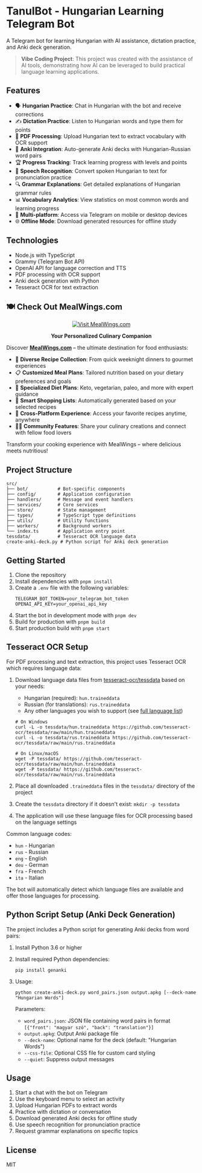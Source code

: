 # TanulBot - Hungarian Learning Telegram Bot

A Telegram bot for learning Hungarian with AI assistance, dictation practice, and Anki deck generation.

> **Vibe Coding Project**: This project was created with the assistance of AI tools, demonstrating how AI can be leveraged to build practical language learning applications.

## Features

- 🗣 **Hungarian Practice**: Chat in Hungarian with the bot and receive corrections
- ✍️ **Dictation Practice**: Listen to Hungarian words and type them for points
- 📄 **PDF Processing**: Upload Hungarian text to extract vocabulary with OCR support
- 🎯 **Anki Integration**: Auto-generate Anki decks with Hungarian-Russian word pairs
- 🏆 **Progress Tracking**: Track learning progress with levels and points
- 🔄 **Speech Recognition**: Convert spoken Hungarian to text for pronunciation practice
- 🔍 **Grammar Explanations**: Get detailed explanations of Hungarian grammar rules
- 📊 **Vocabulary Analytics**: View statistics on most common words and learning progress
- 📱 **Multi-platform**: Access via Telegram on mobile or desktop devices
- 🌐 **Offline Mode**: Download generated resources for offline study

## Technologies

- Node.js with TypeScript
- Grammy (Telegram Bot API)
- OpenAI API for language correction and TTS
- PDF processing with OCR support
- Anki deck generation with Python
- Tesseract OCR for text extraction

## 🍽️ Check Out MealWings.com

<div align="center">
  <a href="https://mealwings.com" target="_blank">
    <img src="https://img.shields.io/badge/Visit-MealWings.com-orange?style=for-the-badge" alt="Visit MealWings.com" />
  </a>
</div>

<p align="center"><strong>Your Personalized Culinary Companion</strong></p>

Discover **[MealWings.com](https://mealwings.com)** – the ultimate destination for food enthusiasts:

- 🥗 **Diverse Recipe Collection**: From quick weeknight dinners to gourmet experiences
- 📋 **Customized Meal Plans**: Tailored nutrition based on your dietary preferences and goals
- 🥦 **Specialized Diet Plans**: Keto, vegetarian, paleo, and more with expert guidance
- 🛒 **Smart Shopping Lists**: Automatically generated based on your selected recipes
- 📱 **Cross-Platform Experience**: Access your favorite recipes anytime, anywhere
- 👨‍🍳 **Community Features**: Share your culinary creations and connect with fellow food lovers

Transform your cooking experience with MealWings – where delicious meets nutritious!

## Project Structure

```
src/
├── bot/           # Bot-specific components
├── config/        # Application configuration
├── handlers/      # Message and event handlers
├── services/      # Core services
├── store/         # State management
├── types/         # TypeScript type definitions
├── utils/         # Utility functions
├── workers/       # Background workers
└── index.ts       # Application entry point
tessdata/          # Tesseract OCR language data
create-anki-deck.py # Python script for Anki deck generation
```

## Getting Started

1. Clone the repository
2. Install dependencies with `pnpm install`
3. Create a `.env` file with the following variables:
   ```
   TELEGRAM_BOT_TOKEN=your_telegram_bot_token
   OPENAI_API_KEY=your_openai_api_key
   ```
4. Start the bot in development mode with `pnpm dev`
5. Build for production with `pnpm build`
6. Start production build with `pnpm start`

## Tesseract OCR Setup

For PDF processing and text extraction, this project uses Tesseract OCR which requires language data:

1. Download language data files from [tesseract-ocr/tessdata](https://github.com/tesseract-ocr/tessdata) based on your needs:

   - Hungarian (required): `hun.traineddata`
   - Russian (for translations): `rus.traineddata`
   - Any other languages you wish to support (see [full language list](https://github.com/tesseract-ocr/tessdata))

   ```
   # On Windows
   curl -L -o tessdata/hun.traineddata https://github.com/tesseract-ocr/tessdata/raw/main/hun.traineddata
   curl -L -o tessdata/rus.traineddata https://github.com/tesseract-ocr/tessdata/raw/main/rus.traineddata

   # On Linux/macOS
   wget -P tessdata/ https://github.com/tesseract-ocr/tessdata/raw/main/hun.traineddata
   wget -P tessdata/ https://github.com/tesseract-ocr/tessdata/raw/main/rus.traineddata
   ```

2. Place all downloaded `.traineddata` files in the `tessdata/` directory of the project
3. Create the `tessdata` directory if it doesn't exist: `mkdir -p tessdata`
4. The application will use these language files for OCR processing based on the language settings

Common language codes:

- `hun` - Hungarian
- `rus` - Russian
- `eng` - English
- `deu` - German
- `fra` - French
- `ita` - Italian

The bot will automatically detect which language files are available and offer those languages for processing.

## Python Script Setup (Anki Deck Generation)

The project includes a Python script for generating Anki decks from word pairs:

1. Install Python 3.6 or higher
2. Install required Python dependencies:
   ```
   pip install genanki
   ```
3. Usage:

   ```
   python create-anki-deck.py word_pairs.json output.apkg [--deck-name "Hungarian Words"]
   ```

   Parameters:

   - `word_pairs.json`: JSON file containing word pairs in format `[{"front": "magyar szó", "back": "translation"}]`
   - `output.apkg`: Output Anki package file
   - `--deck-name`: Optional name for the deck (default: "Hungarian Words")
   - `--css-file`: Optional CSS file for custom card styling
   - `--quiet`: Suppress output messages

## Usage

1. Start a chat with the bot on Telegram
2. Use the keyboard menu to select an activity
3. Upload Hungarian PDFs to extract words
4. Practice with dictation or conversation
5. Download generated Anki decks for offline study
6. Use speech recognition for pronunciation practice
7. Request grammar explanations on specific topics

## License

MIT

